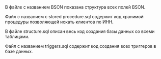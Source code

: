 В файле с названием BSON показана структура всех полей BSON.

Файл с названием с stored procedure.sql содержит код хранимой процедуры позволяющей искать клиентов по ИНН.

В файле structure.sql описан весь код создания базы данных со всеми таблицами.

Файл c названием triggers.sql содержит код создания всех триггеров в базе данных.
